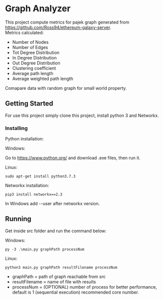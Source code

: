 # Graph Analyzer

This project compute metrics for pajek graph generated from https://github.com/Ross94/ethereum-galaxy-server.  
Metrics calculated:

* Number of Nodes
* Number of Edges
* Tot Degree Distribution
* In Degree Distribution
* Out Degree Distribution
* Clustering coefficient
* Average path length
* Average weighted path length

Comapare data with random graph for small world property.  

## Getting Started

For use this project simply clone this project, install python 3 and Networkx.


### Installing

Python installation:

Windows:

Go to https://www.python.org/ and download .exe files, then run it.  

Linux:

```
sudo apt-get install python3.7.3
```

Networkx installation:

```
pip3 install networkx==2.3
```

In Windows add --user after networkx version.  

## Running

Get inside src folder and run the command below:

Windows:  

```
py -3 .\main.py graphPath processNum
```

Linux:  

```
python3 main.py graphPath resultFilename processNum
```

* graphPath  = path of graph reachable from src 
* resultFilename  = name of file with results
* processNum = (OPTIONAL) number of process for better performance, default is 1 (sequential execution) recommended core number. 